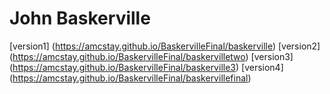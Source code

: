 # John Baskerville
[version1] (https://amcstay.github.io/BaskervilleFinal/baskerville)
[version2] (https://amcstay.github.io/BaskervilleFinal/baskervilletwo)
[version3] (https://amcstay.github.io/BaskervilleFinal/baskerville3)
[version4] (https://amcstay.github.io/BaskervilleFinal/baskervillefinal)
